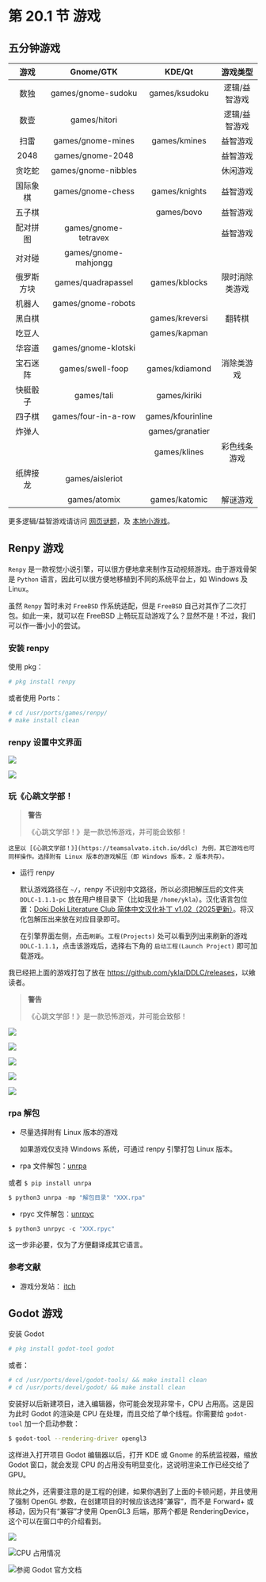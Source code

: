 # 第 20.1 节 游戏



## 五分钟游戏

|    游戏        |     Gnome/GTK      |   KDE/Qt    |      游戏类型      |
| :--------: | :----------------: | :---------: | :------------: |
|    数独    |    games/gnome-sudoku    |   games/ksudoku   | 逻辑/益智游戏  |
|    数壹    |       games/hitori       |             | 逻辑/益智游戏  |
|    扫雷    |     games/gnome-mines    |   games/kmines    |    益智游戏    |
|    2048    |     games/gnome-2048     |      |    益智游戏    |
|   贪吃蛇   |   games/gnome-nibbles    |             |    休闲游戏    |
|  国际象棋  |    games/gnome-chess    |    games/knights   |    益智游戏    |
|   五子棋   |                    |     games/bovo     |    益智游戏    |
|  配对拼图  |   games/gnome-tetravex  |             |    益智游戏    |
|   对对碰   |  games/gnome-mahjongg   |   |                |
| 俄罗斯方块 |     games/quadrapassel    |   games/kblocks   | 限时消除类游戏 |
|   机器人   |    games/gnome-robots    |             |                |
|   黑白棋   |               |  games/kreversi   |     翻转棋     |
|   吃豆人   |                    |   games/kapman    |                |
|   华容道   |  games/gnome-klotski |             |                |
|  宝石迷阵  |     games/swell-foop     |  games/kdiamond   |   消除类游戏   |
|  快艇骰子  |        games/tali        |     games/kiriki  |                |
|   四子棋   |   games/four-in-a-row    |  games/kfourinline |                |
|   炸弹人   |                    |  games/granatier  |                |
|            |                    |   games/klines    |  彩色线条游戏  |
|  纸牌接龙  |     games/aisleriot      |             |                |
|            |       games/atomix       |   games/katomic   |    解谜游戏    |

更多逻辑/益智游戏请访问 [网页谜题](https://cn.puzzle-sudoku.com/)，及 [本地小游戏](https://gottcode.org/)。

## Renpy 游戏

`Renpy` 是一款视觉小说引擎，可以很方便地拿来制作互动视频游戏。由于游戏骨架是 `Python` 语言，因此可以很方便地移植到不同的系统平台上，如 Windows 及 Linux。

虽然 `Renpy` 暂时未对 `FreeBSD` 作系统适配，但是 `FreeBSD` 自己对其作了二次打包。如此一来，就可以在 FreeBSD 上畅玩互动游戏了么？显然不是！不过，我们可以作一番小小的尝试。


### 安装 renpy

使用 pkg：

```sh
# pkg install renpy
```

或者使用 Ports：

```sh
# cd /usr/ports/games/renpy/ 
# make install clean
```

### renpy 设置中文界面

![](../.gitbook/assets/renpy1.png)

![](../.gitbook/assets/renpy2.png)

### 玩《心跳文学部！

>**警告**
>
>《心跳文学部！》是一款恐怖游戏，并可能会致郁！


    这里以 [《心跳文学部！》](https://teamsalvato.itch.io/ddlc) 为例，其它游戏也可同样操作。选择附有 Linux 版本的游戏解压（即 Windows 版本，2 版本共存）。

- 运行 renpy

    默认游戏路径在 `~/`，renpy 不识别中文路径，所以必须把解压后的文件夹 `DDLC-1.1.1-pc` 放在用户根目录下（比如我是 `/home/ykla`）。汉化语言包位置：[Doki Doki Literature Club 简体中文汉化补丁 v1.02（2025更新）](https://steamcommunity.com/sharedfiles/filedetails/?id=1176221672)。将汉化包解压出来放在对应目录即可。

    在引擎界面左侧，点击`刷新`。`工程(Projects)` 处可以看到列出来刷新的游戏 `DDLC-1.1.1`，点击该游戏后，选择右下角的 `启动工程(Launch Project)` 即可加载游戏。

我已经把上面的游戏打包了放在 <https://github.com/ykla/DDLC/releases>，以飨读者。

>**警告**
>
>《心跳文学部！》是一款恐怖游戏，并可能会致郁！

![](../.gitbook/assets/renpy3.png)

![](../.gitbook/assets/renpy4.png)

![](../.gitbook/assets/renpy5.png)

![](../.gitbook/assets/renpy6.png)

![](../.gitbook/assets/renpy7.png)

### rpa 解包

- 尽量选择附有 Linux 版本的游戏

  如果游戏仅支持 Windows 系统，可通过 renpy 引擎打包 Linux 版本。

- rpa 文件解包：[unrpa](https://github.com/Lattyware/unrpa)

或者 `$ pip install unrpa`

```python
$ python3 unrpa -mp "解包目录" "XXX.rpa"
```

- rpyc 文件解包：[unrpyc](https://github.com/CensoredUsername/unrpyc)

```python
$ python3 unrpyc -c "XXX.rpyc"
```

  这一步非必要，仅为了方便翻译成其它语言。

### 参考文献

- 游戏分发站： [itch](https://itch.io/)

## Godot 游戏

安装 Godot

```sh
# pkg install godot-tool godot
```

或者：

```sh
# cd /usr/ports/devel/godot-tools/ && make install clean
# cd /usr/ports/devel/godot/ && make install clean
```

安装好以后新建项目，进入编辑器，你可能会发现非常卡，CPU 占用高。这是因为此时 Godot 的渲染是 CPU 在处理，而且交给了单个线程。你需要给 `godot-tool` 加一个启动参数：

```sh
$ godot-tool --rendering-driver opengl3
```

这样进入打开项目 Godot 编辑器以后，打开 KDE 或 Gnome 的系统监视器，缩放 Godot 窗口，就会发现 CPU 的占用没有明显变化，这说明渲染工作已经交给了 GPU。

除此之外，还需要注意的是工程的创建，如果你遇到了上面的卡顿问题，并且使用了强制 OpenGL 参数，在创建项目的时候应该选择“兼容”，而不是 Forward+ 或移动，因为只有“兼容”才使用 OpenGL3 后端，那两个都是 RenderingDevice，这个可以在窗口中的介绍看到。


![](../.gitbook/assets/godot1.png)
  
![CPU 占用情况](../.gitbook/assets/godot2.png)  

![参阅 Godot 官方文档](../.gitbook/assets/godot3.png)
